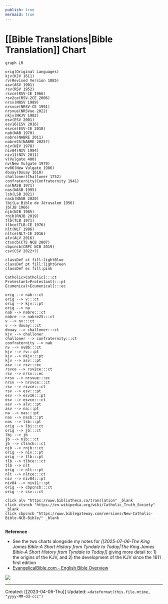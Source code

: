 ```yaml
---
publish: true
mermaid: true
---
```


# [[Bible Translations|Bible Translation]] Chart

```mermaid
graph LR

orig(Original Languages)
kjv(KJV 1611)
rv(Revised Version 1885)
asv(ASV 1901)
rsv(RSV 1952)
rsvce(RSV-CE 1966)
rsv2ce(RSV-2CE 2006)
nrsv(NRSV 1989)
nrsvce(NRSV-CE 1991)
nrsvue(NRSVue 2022)
nkjv(NKJV 1982)
esv(ESV 2001)
esv16(ESV 2016)
esvce(ESV-CE 2018)
nab(NAB 1970)
nabre(NABRE 2011)
nabre25(NABRE 2025?)
niv(NIV 1978)
niv84(NIV 1984)
niv11(NIV 2011)
v(Vulgate 400)
nv(New Vulgate 1979)
nv86(New Vulgate 1986)
douay(Douay 1610)
challoner(Challoner 1752)
confraternity(Confraternity 1941)
na(NASB 1971)
nas(NASB 1995)
lsb(LSB 2021)
nasb(NASB 2020)
lbj(La Bible de Jérusalem 1956)
jb(JB 1966)
njb(NJB 1985)
rnjb(RNJB 2019)
tlb(TLB 1971)
tlbce(TLB-CE 1976)
nlt(NLT 1996)
nltce(NLT-CE 2016)
alv(ALV 2016)
ctsncb(CTS NCB 2007)
cbpcncb(CBPC NCB 2019)
csv(CSV 2022+?)

classDef ct fill:lightBlue
classDef pt fill:lightGreen
classDef ec fill:pink

Catholic>Catholic]:::ct
Protestant>Protestant]:::pt
Ecumenical>Ecumenical]:::ec

orig --> nab:::ct
orig --> v:::ct
orig --> kjv:::pt
orig --> na
nab --> nabre:::ct
nabre --> nabre25:::ct
v --> nv:::ct
v --> douay:::ct
douay --> challoner:::ct
kjv --> challoner
challoner --> confraternity:::ct
confraternity --> nab
nv --> nv86:::ct
kjv --> rv:::pt
kjv --> nkjv:::pt
kjv --> asv:::pt
asv --> rsv:::ec
rsvce --> rsv2ce:::ct
rsv --> nrsv:::ec
nrsv --> nrsvue:::ec
nrsv --> nrsvce:::ct
rsv --> rsvce:::ct
rsv --> esv:::pt
esv --> esv16:::pt
esv --> esvce:::ct
asv --> alv:::pt
asv --> na:::pt
na --> nas:::pt
nas --> nasb:::pt
nas --> lsb:::pt
orig --> lbj:::ct
orig --> jb:::ct
lbj --> jb
jb --> njb:::ct
jb --> ctsncb:::ct
njb --> rnjb:::ct
orig --> niv:::pt
orig --> tlb:::pt
tlb --> tlbce:::ct
tlb --> nlt
orig --> nlt:::pt
nlt --> nltce:::ct
niv --> niv84:::pt
niv84 --> niv11:::pt
orig --> cbpcncb:::ct
orig --> csv:::ct

click alv "https://www.bibliotheca.co/translation" _blank
click ctsncb "https://en.wikipedia.org/wiki/Catholic_Truth_Society" _blank
click cbpcncb "https://www.biblegateway.com/versions/New-Catholic-Bible-NCB-Bible/" _blank


```

**Reference**
- See the two charts alongside my notes for *[[2025-07-06-The King James Bible-A Short History from Tyndale to Today|The King James Bible-A Short History from Tyndale to Today]]* giving more detail to: 1) the origins of the KJV, and 2) the development of the KJV since the 1611 first edition
- [EvangelicalBible.com - English Bible Overview](https://evangelicalbible.com/wp-content/uploads/2019/05/english_bible_history5.19.png)

<img src="https://external-content.duckduckgo.com/iu/?u=https%3A%2F%2Fredeeminggod.com%2Fwp-content%2Fuploads%2F2011%2F07%2FBible-Translation-tree-570x722.gif&f=1&nofb=1">

---
Created: [[2023-04-06-Thu]]
Updated: `=dateformat(this.file.mtime, "yyyy-MM-dd-ccc")`
